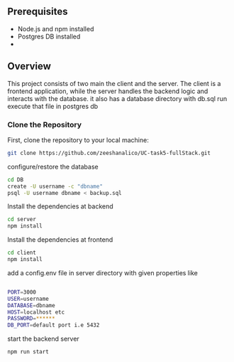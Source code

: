 
## Prerequisites

- Node.js and npm installed
- Postgres DB installed
- 
## Overview

This project consists of two main  the client and the server. The client is a frontend application, while the server handles the backend logic and interacts with the database.
it also has a database directory with db.sql run execute that file in postgres db

### Clone the Repository

First, clone the repository to your local machine:
```bash
git clone https://github.com/zeeshanalico/UC-task5-fullStack.git
```
configure/restore the database
```bash
cd DB
create -U username -c "dbname"
psql -U username dbname < backup.sql
```

Install the dependencies at backend
```bash
cd server
npm install
```

Install the dependencies at frontend
```bash
cd client
npm install
```
add a config.env file in server directory with given properties like 
```bash

PORT=3000
USER=username
DATABASE=dbname
HOST=localhost etc
PASSWORD=******
DB_PORT=default port i.e 5432 
```

start the backend server
```bash
npm run start
```



